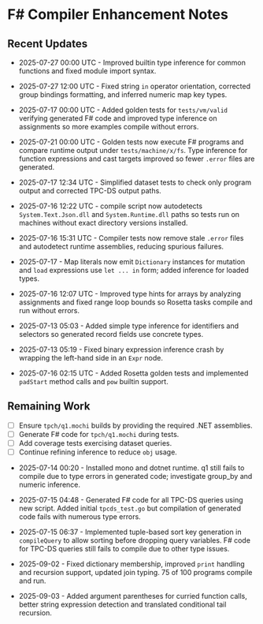# F# Compiler Enhancement Notes

## Recent Updates
- 2025-07-27 00:00 UTC - Improved builtin type inference for common functions and fixed module import syntax.
- 2025-07-27 12:00 UTC - Fixed string `in` operator orientation, corrected group
  bindings formatting, and inferred numeric map key types.

- 2025-07-17 00:00 UTC - Added golden tests for `tests/vm/valid` verifying
  generated F# code and improved type inference on assignments so more
  examples compile without errors.
- 2025-07-21 00:00 UTC - Golden tests now execute F# programs and compare
  runtime output under `tests/machine/x/fs`. Type inference for function
  expressions and cast targets improved so fewer `.error` files are generated.
- 2025-07-17 12:34 UTC - Simplified dataset tests to check only program output
  and corrected TPC-DS output paths.

- 2025-07-16 12:22 UTC - compile script now autodetects `System.Text.Json.dll`
  and `System.Runtime.dll` paths so tests run on machines without exact
  directory versions installed.
- 2025-07-16 15:31 UTC - Compiler tests now remove stale `.error` files and
  autodetect runtime assemblies, reducing spurious failures.
- 2025-07-17 - Map literals now emit `Dictionary` instances for mutation and
  `load` expressions use `let ... in` form; added inference for loaded types.

- 2025-07-16 12:07 UTC - Improved type hints for arrays by analyzing assignments
  and fixed range loop bounds so Rosetta tasks compile and run without errors.

- 2025-07-13 05:03 - Added simple type inference for identifiers and selectors so
  generated record fields use concrete types.
- 2025-07-13 05:19 - Fixed binary expression inference crash by wrapping
  the left-hand side in an `Expr` node.
- 2025-07-16 02:15 UTC - Added Rosetta golden tests and implemented
  `padStart` method calls and `pow` builtin support.

## Remaining Work

- [ ] Ensure `tpch/q1.mochi` builds by providing the required .NET assemblies.
- [ ] Generate F# code for `tpch/q1.mochi` during tests.
- [ ] Add coverage tests exercising dataset queries.
- [ ] Continue refining inference to reduce `obj` usage.

- 2025-07-14 00:20 - Installed mono and dotnet runtime. q1 still fails to compile due to type errors in generated code; investigate group_by and numeric inference.
- 2025-07-15 04:48 - Generated F# code for all TPC-DS queries using new script. Added
  initial `tpcds_test.go` but compilation of generated code fails with numerous
  type errors.


- 2025-07-15 06:37 - Implemented tuple-based sort key generation in `compileQuery` to allow sorting before dropping query variables. F# code for TPC-DS queries still fails to compile due to other type issues.
- 2025-09-02 - Fixed dictionary membership, improved `print` handling and recursion support, updated join typing. 75 of 100 programs compile and run.
- 2025-09-03 - Added argument parentheses for curried function calls, better string expression detection and translated conditional tail recursion.
